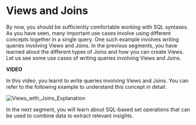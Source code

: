 ﻿# Views and Joins

By now, you should be sufficiently comfortable working with SQL syntaxes. As you have seen, many important use cases involve using different concepts together in a single query. One such example involves writing queries involving Views and Joins. In the previous segments, you have learned about the different types of Joins and how you can create Views. Let us see some use cases of writing queries involving Views and Joins.    

**VIDEO**    

In this video, you learnt to write queries involving Views and Joins. You can refer to the following example to understand this concept in detail.

![Views_with_Joins_Explanation](https://i.ibb.co/tJc9hx9/Views-with-Joins-Explanation.png)

In the next segment, you will learn about SQL-based set operations that can be used to combine data to extract relevant insights.    
